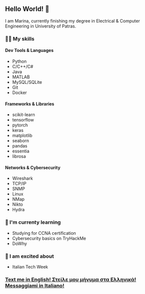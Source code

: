 ## Hello World! 👋
I am Marina, currently finishing my degree in Electrical & Computer Engineering in University of Patras. 

### 👩‍💻 My skills
#### Dev Tools & Languages
* Python
* C/C++/C#
* Java
* MATLAB
* MySQL/SQLite
* Git
* Docker

#### Frameworks & Libraries
* scikit-learn
* tensorflow
* pytorch
* keras
* matplotlib
* seaborn
* pandas
* essentia
* librosa

#### Networks & Cybersecurity
* Wireshark
* TCP/IP
* SNMP
* Linux
* NMap
* Nikto
* Hydra

### 🌱 I'm currenty learning
* Studying for CCNA certification
* Cybersecurity basics on TryHackMe
* DoWhy

### 🎉 I am excited about
* Italian Tech Week

### [Text me in English! Στείλε μου μήνυμα στα Ελληνικά! Messaggiami in Italiano!](https://www.linkedin.com/in/marina-diagourta/)
